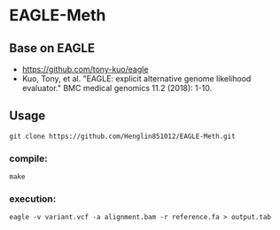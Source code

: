 # EAGLE-Meth
## Base on EAGLE
- https://github.com/tony-kuo/eagle
- Kuo, Tony, et al. "EAGLE: explicit alternative genome likelihood evaluator." BMC medical genomics 11.2 (2018): 1-10.
## Usage

`git clone https://github.com/Henglin851012/EAGLE-Meth.git`

### compile:
    make

### execution:
    eagle -v variant.vcf -a alignment.bam -r reference.fa > output.tab


